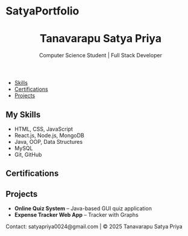 # SatyaPortfolio
<!DOCTYPE html>
<html lang="en">
<head>
  <meta charset="UTF-8" />
  <meta name="viewport" content="width=device-width, initial-scale=1.0"/>
  <title>Tanavarapu Satya Priya | Portfolio</title>
  <link rel="stylesheet" href="style.css"/>
</head>
<body>
  <header>
    <h1>Tanavarapu Satya Priya</h1>
    <p>Computer Science Student | Full Stack Developer</p>
  </header>

  <nav>
    <ul>
      <li><a href="#skills">Skills</a></li>
      <li><a href="#certifications">Certifications</a></li>
      <li><a href="#projects">Projects</a></li>
    </ul>
  </nav>

  <section id="skills">
    <h2>My Skills</h2>
    <ul class="skill-list">
      <li>HTML, CSS, JavaScript</li>
      <li>React.js, Node.js, MongoDB</li>
      <li>Java, OOP, Data Structures</li>
      <li>MySQL</li>
      <li>Git, GitHub</li>
    </ul>
  </section>

  <section id="certifications">
    <h2>Certifications</h2>
    <ul class="cert-list" id="certList">
      <!-- Will be injected via JavaScript -->
    </ul>
    <section id="projects">
    <h2>Projects</h2>
    <ul>
      <li><strong>Online Quiz System</strong> – Java-based GUI quiz application</li>
      <li><strong>Expense Tracker Web App</strong> – Tracker with Graphs</li>
    </ul>
  </section>


  <footer>
    <p>Contact: satyapriya0024@gmail.com | © 2025 Tanavarapu Satya Priya</p>
  </footer>

  <script src="script.js"></script>
</body>
</html>
